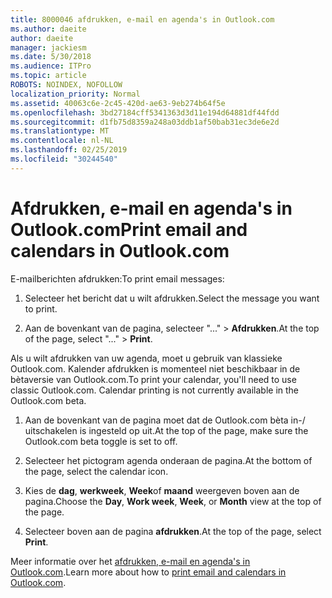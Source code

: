 ```yaml
---
title: 8000046 afdrukken, e-mail en agenda's in Outlook.com
ms.author: daeite
author: daeite
manager: jackiesm
ms.date: 5/30/2018
ms.audience: ITPro
ms.topic: article
ROBOTS: NOINDEX, NOFOLLOW
localization_priority: Normal
ms.assetid: 40063c6e-2c45-420d-ae63-9eb274b64f5e
ms.openlocfilehash: 3bd27184cff5341363d3d11e194d64881df44fdd
ms.sourcegitcommit: d1fb75d8359a248a03ddb1af50bab31ec3de6e2d
ms.translationtype: MT
ms.contentlocale: nl-NL
ms.lasthandoff: 02/25/2019
ms.locfileid: "30244540"
---
```

# <a name="print-email-and-calendars-in-outlookcom"></a><span data-ttu-id="8558f-102">Afdrukken, e-mail en agenda's in Outlook.com</span><span class="sxs-lookup"><span data-stu-id="8558f-102">Print email and calendars in Outlook.com</span></span>

<span data-ttu-id="8558f-103">E-mailberichten afdrukken:</span><span class="sxs-lookup"><span data-stu-id="8558f-103">To print email messages:</span></span>
  
1. <span data-ttu-id="8558f-104">Selecteer het bericht dat u wilt afdrukken.</span><span class="sxs-lookup"><span data-stu-id="8558f-104">Select the message you want to print.</span></span>
    
2. <span data-ttu-id="8558f-105">Aan de bovenkant van de pagina, selecteer "..." \> **Afdrukken**.</span><span class="sxs-lookup"><span data-stu-id="8558f-105">At the top of the page, select "..." \> **Print**.</span></span> 
    
<span data-ttu-id="8558f-p101">Als u wilt afdrukken van uw agenda, moet u gebruik van klassieke Outlook.com. Kalender afdrukken is momenteel niet beschikbaar in de bètaversie van Outlook.com.</span><span class="sxs-lookup"><span data-stu-id="8558f-p101">To print your calendar, you'll need to use classic Outlook.com. Calendar printing is not currently available in the Outlook.com beta.</span></span>
  
1. <span data-ttu-id="8558f-108">Aan de bovenkant van de pagina moet dat de Outlook.com bèta in-/ uitschakelen is ingesteld op uit.</span><span class="sxs-lookup"><span data-stu-id="8558f-108">At the top of the page, make sure the Outlook.com beta toggle is set to off.</span></span>
    
2. <span data-ttu-id="8558f-109">Selecteer het pictogram agenda onderaan de pagina.</span><span class="sxs-lookup"><span data-stu-id="8558f-109">At the bottom of the page, select the calendar icon.</span></span>
    
3. <span data-ttu-id="8558f-110">Kies de **dag**, **werkweek**, **Week**of **maand** weergeven boven aan de pagina.</span><span class="sxs-lookup"><span data-stu-id="8558f-110">Choose the **Day**, **Work week**, **Week**, or **Month** view at the top of the page.</span></span> 
    
4. <span data-ttu-id="8558f-111">Selecteer boven aan de pagina **afdrukken**.</span><span class="sxs-lookup"><span data-stu-id="8558f-111">At the top of the page, select **Print**.</span></span> 
    
<span data-ttu-id="8558f-112">Meer informatie over het [afdrukken, e-mail en agenda's in Outlook.com](https://go.microsoft.com/fwlink/p/?linkid=2001208&amp;clcid=0x409).</span><span class="sxs-lookup"><span data-stu-id="8558f-112">Learn more about how to [print email and calendars in Outlook.com](https://go.microsoft.com/fwlink/p/?linkid=2001208&amp;clcid=0x409).</span></span>
  

